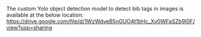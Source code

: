 The custom Yolo object detection model to detect bib tags in images is available at the below location:
https://drive.google.com/file/d/1WzWdveB5nGUO4t1bHc_Xv0WFaSZb9I0F/view?usp=sharing
